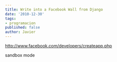 ```yaml
---
title: Write into a Facebook Wall from Django
date: '2010-12-30'
tags:
- programacion
published: false
author: Javier
---
```


http://www.facebook.com/developers/createapp.php

sandbox mode
